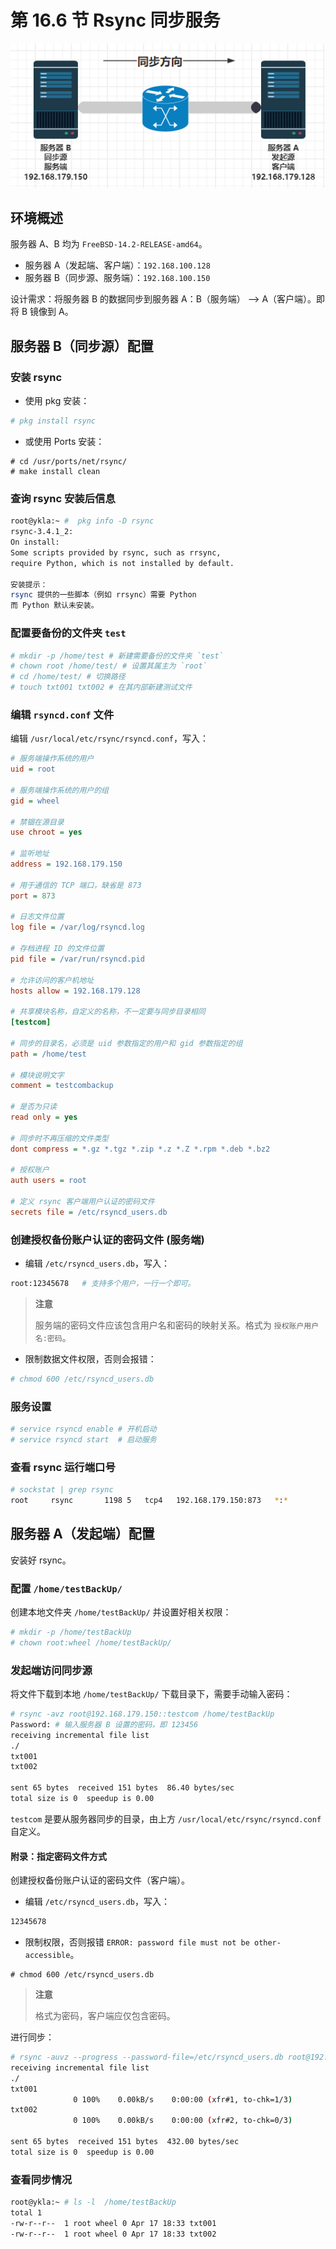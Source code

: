 # 第 16.6 节 Rsync 同步服务

![](../.gitbook/assets/image.png)

## 环境概述

服务器 A、B 均为 `FreeBSD-14.2-RELEASE-amd64`。

- 服务器 A（发起端、客户端）：`192.168.100.128`
- 服务器 B（同步源、服务端）：`192.168.100.150`


设计需求：将服务器 B 的数据同步到服务器 A：B（服务端） ——> A（客户端）。即将 B 镜像到 A。

## 服务器 B（同步源）配置

### 安装 rsync

- 使用 pkg 安装：

```sh
# pkg install rsync
```

- 或使用 Ports 安装：

```
# cd /usr/ports/net/rsync/ 
# make install clean
```

### 查询 rsync 安装后信息

```sh
root@ykla:~ #  pkg info -D rsync
rsync-3.4.1_2:
On install:
Some scripts provided by rsync, such as rrsync,
require Python, which is not installed by default.

安装提示：  
rsync 提供的一些脚本（例如 rrsync）需要 Python
而 Python 默认未安装。
```

### 配置要备份的文件夹 `test`


```sh
# mkdir -p /home/test # 新建需要备份的文件夹 `test`
# chown root /home/test/ # 设置其属主为 `root`
# cd /home/test/ # 切换路径
# touch txt001 txt002 # 在其内部新建测试文件
```

### 编辑 `rsyncd.conf` 文件


编辑 `/usr/local/etc/rsync/rsyncd.conf`，写入：

```ini
# 服务端操作系统的用户
uid = root

# 服务端操作系统的用户的组
gid = wheel

# 禁锢在源目录
use chroot = yes

# 监听地址
address = 192.168.179.150

# 用于通信的 TCP 端口，缺省是 873
port = 873

# 日志文件位置
log file = /var/log/rsyncd.log

# 存档进程 ID 的文件位置
pid file = /var/run/rsyncd.pid

# 允许访问的客户机地址
hosts allow = 192.168.179.128

# 共享模块名称，自定义的名称，不一定要与同步目录相同
[testcom]

# 同步的目录名，必须是 uid 参数指定的用户和 gid 参数指定的组
path = /home/test

# 模块说明文字
comment = testcombackup

# 是否为只读
read only = yes

# 同步时不再压缩的文件类型
dont compress = *.gz *.tgz *.zip *.z *.Z *.rpm *.deb *.bz2

# 授权账户
auth users = root

# 定义 rsync 客户端用户认证的密码文件
secrets file = /etc/rsyncd_users.db
```

### 创建授权备份账户认证的密码文件 (服务端)

- 编辑 `/etc/rsyncd_users.db`，写入：

```sh
root:12345678   # 支持多个用户，一行一个即可。
```

>**注意**
>
>服务端的密码文件应该包含用户名和密码的映射关系。格式为 `授权账户用户名:密码`。

- 限制数据文件权限，否则会报错：

```sh
# chmod 600 /etc/rsyncd_users.db
```

### 服务设置

```sh
# service rsyncd enable # 开机启动
# service rsyncd start  # 启动服务
```

### 查看 rsync 运行端口号

```sh
# sockstat | grep rsync
root     rsync       1198 5   tcp4   192.168.179.150:873   *:*
```

## 服务器 A（发起端）配置

安装好 rsync。

### 配置 `/home/testBackUp/`

创建本地文件夹 `/home/testBackUp/` 并设置好相关权限：

```sh
# mkdir -p /home/testBackUp
# chown root:wheel /home/testBackUp/
```

### 发起端访问同步源

将文件下载到本地 `/home/testBackUp/` 下载目录下，需要手动输入密码：

```sh
# rsync -avz root@192.168.179.150::testcom /home/testBackUp
Password: # 输入服务器 B 设置的密码，即 123456
receiving incremental file list
./
txt001
txt002

sent 65 bytes  received 151 bytes  86.40 bytes/sec
total size is 0  speedup is 0.00
```

`testcom` 是要从服务器同步的目录，由上方 `/usr/local/etc/rsync/rsyncd.conf` 自定义。

#### 附录：指定密码文件方式

创建授权备份账户认证的密码文件（客户端）。

- 编辑 `/etc/rsyncd_users.db`，写入：

```sh
12345678          
```

- 限制权限，否则报错 `ERROR: password file must not be other-accessible`。

```
# chmod 600 /etc/rsyncd_users.db
```

>**注意**
>
>格式为密码，客户端应仅包含密码。

进行同步：

```sh
# rsync -auvz --progress --password-file=/etc/rsyncd_users.db root@192.168.179.150::testcom /home/testBackUp
receiving incremental file list
./
txt001
              0 100%    0.00kB/s    0:00:00 (xfr#1, to-chk=1/3)
txt002
              0 100%    0.00kB/s    0:00:00 (xfr#2, to-chk=0/3)

sent 65 bytes  received 151 bytes  432.00 bytes/sec
total size is 0  speedup is 0.00
```

### 查看同步情况

```sh
root@ykla:~ # ls -l  /home/testBackUp
total 1
-rw-r--r--  1 root wheel 0 Apr 17 18:33 txt001
-rw-r--r--  1 root wheel 0 Apr 17 18:33 txt002
```
